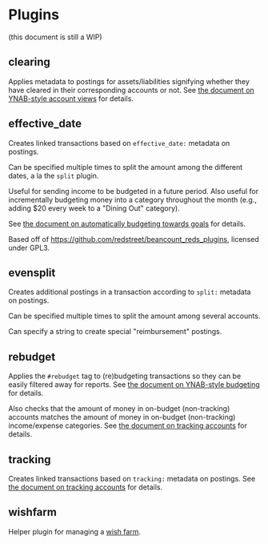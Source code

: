 # Plugins

(this document is still a WIP)

## clearing

Applies metadata to postings for assets/liabilities signifying whether they
have cleared in their corresponding accounts or not.
See [the document on YNAB-style account views](/docs/clearing.md) for details.

## effective_date

Creates linked transactions based on `effective_date:` metadata on postings.

Can be specified multiple times to split the amount among the different dates, a la the `split` plugin.

Useful for sending income to be budgeted in a future period.
Also useful for incrementally budgeting money into a category throughout the month (e.g., adding $20 every week
to a "Dining Out" category).

See [the document on automatically budgeting towards goals](/docs/goals.md) for details.

Based off of
https://github.com/redstreet/beancount_reds_plugins, licensed under GPL3.

## evensplit

Creates additional postings in a transaction according to `split:` metadata on postings.

Can be specified multiple times to split the amount among several accounts.

Can specify a string to create special "reimbursement" postings.

## rebudget

Applies the `#rebudget` tag to (re)budgeting transactions so they can be
easily filtered away for reports.
See [the document on YNAB-style budgeting](/docs/budgeting.md) for details.

Also checks that the amount of money in on-budget (non-tracking) accounts matches the
amount of money in on-budget (non-tracking) income/expense categories.
See [the document on tracking accounts](/docs/tracking.md) for details.

## tracking

Creates linked transactions based on `tracking:` metadata on postings.
See [the document on tracking accounts](/docs/tracking.md) for details.

## wishfarm

Helper plugin for managing a [wish farm](https://www.youneedabudget.com/wish-lists/).
